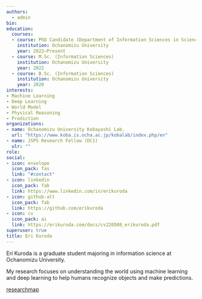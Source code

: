 ```yaml
---
authors:
  - admin
bio:
education:
  courses:
  - course: PhD Candidate (Department of Information Sciences in Science)
    institution: Ochanomizu University
    year: 2022–Present
  - course: M.Sc. (Information Sciences)
    institution: Ochanomizu University
    year: 2022
  - course: B.Sc. (Information Sciences)
    institution: Ochanomizu University
    year: 2020
interests:
- Machine Learning
- Deep Learning
- World Model
- Physical Reasoning
- Prediction
organizations:
- name: Ochanomizu University Kobayashi Lab.
  url: "https://www.koba.is.ocha.ac.jp/kobalab/index.php/en"
- name: JSPS Research Fellow (DC1)
  ulr: ""
role:
social:
- icon: envelope
  icon_pack: fas
  link: "#contact"
- icon: linkedin
  icon_pack: fab
  link: https://www.linkedin.com/in/erikuroda
- icon: github-alt
  icon_pack: fab
  link: https://github.com/erikuroda
- icon: cv
  icon_pack: ai
  link: https://erikuroda.com/docs/cv220508_erikuroda.pdf
superuser: true
title: Eri Kuroda
---
```

Eri Kuroda is a graduate student majoring in information science at Ochanomizu University.

My research focuses on understanding the world using machine learning and deep learning to help humans recognize objects and make predictions.

<i class="far fa-caret-square-right"></i> 
[researchmap](https://researchmap.jp/erikuroda?lang=en)